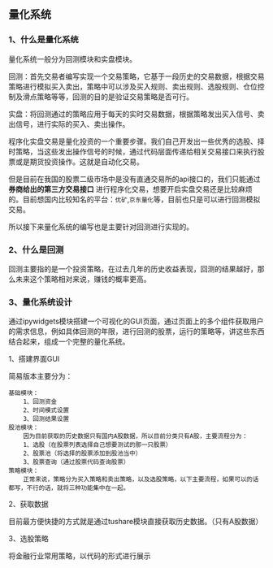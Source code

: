 ## 量化系统

### 1、什么是量化系统

量化系统一般分为回测模块和实盘模块。

回测：首先交易者编写实现一个交易策略，它基于一段历史的交易数据，根据交易策略进行模拟买入卖出，策略中可以涉及买入规则、卖出规则、选股规则、仓位控制及滑点策略等等，回测的目的是验证交易策略是否可行。

实盘：将回测通过的策略应用于每天的实时交易数据，根据策略发出买入信号、卖出信号，进行实际的买入、卖出操作。

程序化实盘交易是量化投资的一个重要步骤。我们自己开发出一些优秀的选股、择时策略，当这些发出操作信号的时候，通过代码层面传递给相关交易接口来执行股票或是期货投资操作。这就是自动化交易。

但是目前在我国的股票二级市场中是没有直通交易所的api接口的，我们只能通过 **券商给出的第三方交易接口**
进行程序化交易，想要开启实盘交易还是比较麻烦的。目前想国内比较知名的平台：`优矿`,`京东量化`等，目前也只是可以进行回测模拟交易。

所以接下来量化系统的编写也是主要针对回测进行实现的。

### 2、什么是回测

​ 回测主要指的是一个投资策略，在过去几年的历史收益表现，回测的结果越好，那么未来这个策略相对来说，赚钱的概率更高。

### 3、量化系统设计

通过ipywidgets模块搭建一个可视化的GUI页面，通过页面上的多个组件获取用户的需求信息，例如具体回测的年限，进行回测的股票，运行的策略等，讲这些东西结合起来，组成一个完整的量化系统。

1、搭建界面GUI

简易版本主要分为：

    
    
    基础模块：
        1、回测资金
        2、时间模式设置
        3、回测结果设置
    股池模块：
        因为目前获取的历史数据只有国内A股数据，所以目前分类只有A股，主要流程分为：
        1、选股（在股票列表选择自己想要测试的那一只股票）
        2、股票池（将选择的股票添加到股池当中）
        3、股票查询（通过股票代码查询股票）
    策略模块：
        正常来说，策略分为买入策略和卖出策略，以及选股策略，以下主要流程，如果可以的话都写，不行的话，就将三种功能集中在一起。

2、获取数据

目前最方便快捷的方式就是通过tushare模块直接获取历史数据。（只有A股数据）

3、选股策略

将金融行业常用策略，以代码的形式进行展示

